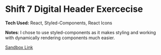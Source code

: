 # Shift 7 Digital Header Exercecise

**Tech Used:** React, Styled-Components, React Icons 

**Notes**: I chose to use styled-components as it makes styling and working with dynamically rendering components much easier.

[Sandbox Link](https://codesandbox.io/s/github/cavingayle/Shift7Digital "Sandbox Link")
